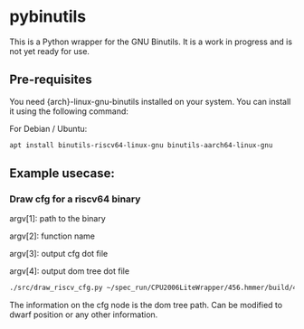 # pybinutils

This is a Python wrapper for the GNU Binutils. It is a work in progress and is not yet ready for use.

## Pre-requisites

You need {arch}-linux-gnu-binutils installed on your system. You can install it using the following command:

For Debian / Ubuntu:

```bash
apt install binutils-riscv64-linux-gnu binutils-aarch64-linux-gnu
```


## Example usecase:

### Draw cfg for a riscv64 binary

argv[1]: path to the binary

argv[2]: function name

argv[3]: output cfg dot file

argv[4]: output dom tree dot file

```bash
./src/draw_riscv_cfg.py ~/spec_run/CPU2006LiteWrapper/456.hmmer/build/456.hmmerrv64gc P7Viterbi rv64gc.dot rv64gc_dom.dot
```

The information on the cfg node is the dom tree path. Can be modified to dwarf position  or any other information.
